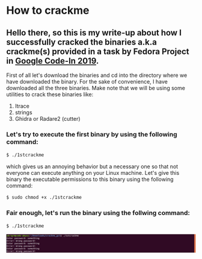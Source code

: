 # How to crackme
## Hello there, so this is my write-up about how I successfully cracked the binaries a.k.a crackme(s) provided in a task by Fedora Project in [Google Code-In 2019](https://codein.withgoogle.com).
First of all let's download the binaries and cd into the directory where we have downloaded the binary. For the sake of convenience, I have downloaded all the three binaries. Make note that we will be using some utilities to crack these binaries like:
1. ltrace
2. strings
3. Ghidra or Radare2 (cutter)

### Let's try to execute the first binary by using the following command:
```bash
$ ./1stcrackme
```
which gives us an annoying behavior but a necessary one so that not everyone can execute anything on your Linux machine. Let's give this binary the executable permissions to this binary using the following command:
```bash
$ sudo chmod +x ./1stcrackme
```

### Fair enough, let's run the binary using the follwing command:
```bash
$ ./1stcrackme
```
![out](img/out.png)